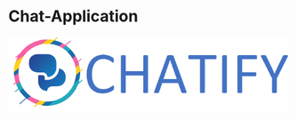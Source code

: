 # Chat-Application
<p align="center">
  <a  href="#">
    <img src="https://github.com/chatify-SMIT/Chatify/blob/santhosh/img/readmechatify.png?raw=true" alt=" Query Tech">
  </a>
</p>
